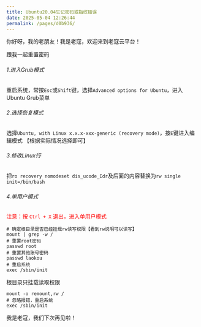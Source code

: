 ```yaml
---
title: Ubuntu20.04忘记密码或指纹错误
date: 2025-05-04 12:26:44
permalink: /pages/d0b936/
---
```


你好呀，我的老朋友！我是老寇，欢迎来到老寇云平台！

跟我一起重置密码

###### 1.进入Grub模式

重启系统，常按`Esc`或`Shift`键，选择`Advanced options for Ubuntu`，进入Ubuntu Grub菜单

###### 2.选择恢复模式

选择`Ubuntu, with Linux x.x.x-xxx-generic (recovery mode)`，按`E`键进入编辑模式 【根据实际情况选择即可】

###### 3.修改Linux行

把`ro recovery nomodeset dis_ucode_Idr`及后面的内容替换为`rw single init=/bin/bash`

###### 4.单用户模式

<font color="red">注意：按 `Ctrl + X` 退出，进入单用户模式</font>

```shell
# 确定根目录是否已经挂载rw读写权限【看到rw说明可以读写】
mount | grep -w /
# 重置root密码
passwd root
# 重置其他账号密码
passwd laokou
# 重启系统
exec /sbin/init
```

根目录只挂载读取权限
```shell
mount -o remount,rw /
# 忽略报错，重启系统
exec /sbin/init
```

我是老寇，我们下次再见啦！
